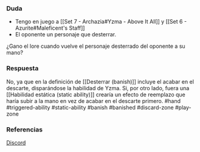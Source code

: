 ### Duda
- Tengo en juego a [[Set 7 - Archazia#Yzma - Above It All]] y [[Set 6 - Azurite#Maleficent's Staff]]
- El oponente un personaje que desterrar.

¿Gano el lore cuando vuelve el personaje desterrado del oponente a su mano?
### Respuesta
No, ya que en la definición de [[Desterrar (banish)]] incluye el acabar en el descarte, disparándose la habilidad de Yzma. Si, por otro lado, fuera una [[Habilidad estática (static ability)]] crearía un efecto de reemplazo que haría subir a la mano en vez de acabar en el descarte primero.
#hand #triggered-ability #static-ability #banish #banished #discard-zone #play-zone 
### Referencias
[Discord](https://discord.com/channels/1144046303437930636/1144376277164367952/1405893332063879188)